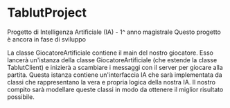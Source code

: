 # TablutProject
Progetto di Intelligenza Artificiale (IA) - 1^ anno magistrale
Questo progetto è ancora in fase di sviluppo

La classe GiocatoreArtificiale contiene il main del nostro giocatore. Esso lancerà un'istanza della classe GiocatoreArtificiale (che estende la classe TablutClient) e inizierà a scambiare i messaggi con il server per giocare alla partita. Questa istanza contiene un'interfaccia IA che sarà implementata da classi che rappresentano la vera e propria logica della nostra IA. Il nostro compito sarà modellare queste classi in modo da ottenere il miglior risultato possibile. 

